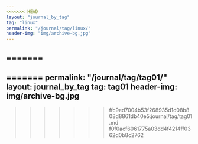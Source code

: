 ```yaml
---
<<<<<<< HEAD
layout: "journal_by_tag"
tag: "linux"
permalink: "/journal/tag/linux/"
header-img: "img/archive-bg.jpg"
---
```

=======
---

=======
permalink: "/journal/tag/tag01/"
layout: journal_by_tag
tag: tag01
header-img: img/archive-bg.jpg
---

>>>>>>> ffc9ed7004b53f268935d1d08b808d8861db40e5:journal/tag/tag01.md
>>>>>>> f0f0acf6061775a03dd4f4214ff0362d0b8c2762
